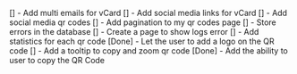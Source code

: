 [] - Add multi emails for vCard
[] - Add social media links for vCard
[] - Add social media qr codes
[] - Add pagination to my qr codes page
[] - Store errors in the database
[] - Create a page to show logs error
[] - Add statistics for each qr code
[Done] - Let the user to add a logo on the QR code
[] - Add a tooltip to copy and zoom qr code
[Done] - Add the ability to user to copy the QR Code
